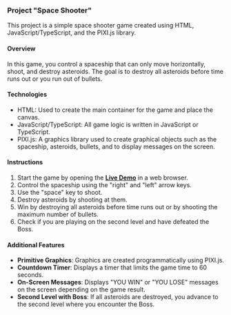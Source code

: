 ### Project "Space Shooter"

This project is a simple space shooter game created using HTML, JavaScript/TypeScript, and the PIXI.js library.

#### Overview

In this game, you control a spaceship that can only move horizontally, shoot, and destroy asteroids. The goal is to destroy all asteroids before time runs out or you run out of bullets.

#### Technologies

- HTML: Used to create the main container for the game and place the canvas.
- JavaScript/TypeScript: All game logic is written in JavaScript or TypeScript.
- PIXI.js: A graphics library used to create graphical objects such as the spaceship, asteroids, bullets, and to display messages on the screen.

#### Instructions

1. Start the game by opening the [**Live Demo**](https://mary-kucher.github.io/spaceshooter/) in a web browser.
2. Control the spaceship using the "right" and "left" arrow keys.
3. Use the "space" key to shoot.
4. Destroy asteroids by shooting at them.
5. Win by destroying all asteroids before time runs out or by shooting the maximum number of bullets.
6. Check if you are playing on the second level and have defeated the Boss.

#### Additional Features

- **Primitive Graphics**: Graphics are created programmatically using PIXI.js.
- **Countdown Timer**: Displays a timer that limits the game time to 60 seconds.
- **On-Screen Messages**: Displays "YOU WIN" or "YOU LOSE" messages on the screen depending on the game result.
- **Second Level with Boss**: If all asteroids are destroyed, you advance to the second level where you encounter the Boss.

